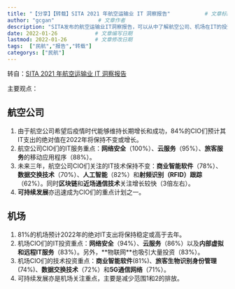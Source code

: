 ```yaml
---
title: "【分享】【转载】SITA 2021 年航空运输业 IT 洞察报告"           # 文章标题
author: "gcgan"              # 文章作者
description: "SITA发布的航空运输业IT洞察报告，可以从中了解航空公司、机场在IT的投资重点，发现创新的点"    # 文章描述信息
date: 2022-01-26            # 文章编写日期
lastmod: 2022-01-26         # 文章修改日期
tags:  ["民航","报告","转载"]
categorys: ["民航"]
---
```

转自：[SITA 2021 年航空运输业 IT 洞察报告](https://www.sita.aero/resources/surveys-reports/air-transport-it-insights-2021/)

主要观点：
## 航空公司
1. 由于航空公司希望后疫情时代能够维持长期增长和成功，84%的CIO们预计其IT支出的绝对值在2022年将保持不变或增长。
1. 航空公司CIO们的IT服务重点：**网络安全**（100%）、**云服务**（95%）、**旅客服务**的移动应用程序（88%）。
1. 未来三年，航空公司CIO们关注的IT技术保持不变：**商业智能软件**（78%）、**数据交换技术**（70%）、**人工智能**（82%）和**射频识别（RFID）跟踪**（62%）。同时**区块链**和**近场通信技术**关注增长较快（3倍左右）。
1. **可持续发展**亦迅速成为CIO们的重点计划之一。
## 机场
1. 81%的机场预计2022年的绝对IT支出将保持稳定或高于去年。
1. 机场CIO们的IT投资重点：**⽹络安全**（94%）、**云服务**（86%）以及**内部虚拟和远程IT服务**（83%）。另外，**物联⽹**也吸引⼤量投资（83%）。
1. 机场CIO们的技术投资重点：**商业智能软件**(81%)、**旅客生物识别身份管理**(74%)、**数据交换技术**（72%）和**5G通信网络**（71%）。
1. 可持续发展亦是机场关注重点，主要是减少范围1和2的排放。
